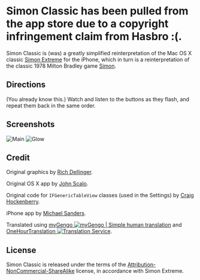 # Simon Classic has been pulled from the app store due to a copyright infringement claim from Hasbro :(.

Simon Classic is (was) a greatly simplified reinterpretation of the Mac OS X classic [Simon Extreme](http://richd.com/simon/) for the iPhone, which in turn is a reinterpretation of the classic 1978 Milton Bradley game [Simon](http://en.wikipedia.org/wiki/Simon_%28game%29).

## Directions
(You already know this.) Watch and listen to the buttons as they flash, and repeat them back in the same order.

## Screenshots
![Main](http://cloud.github.com/downloads/msanders/Simon-Classic/screenshot-main.png)
![Glow](http://cloud.github.com/downloads/msanders/Simon-Classic/screenshot-glow.png)

## Credit

Original graphics by [Rich Dellinger](http://richd.com).

Original OS X app by [John Scalo](http://lumacode.com).

Original code for `IFGenericTableView` classes (used in the Settings) by [Craig Hockenberry](http://furbo.org/2009/04/30/matt-gallagher-deserves-a-medal/).

iPhone app by [Michael Sanders](http://github.com/msanders).

Translated using [myGengo ![myGengo | Simple human translation](http://ogneg.com/images/banners/affiliate/150x38_1.gif)](http://mygengo.com/a/d7bb3) and [OneHourTranslation ![Translation Service](http://www.onehourtranslation.com/trans/images/oht_125_125.png)](http://www.onehourtranslation.com/affiliate/msanders).

## License

Simon Classic is released under the terms of the [Attribution-NonCommercial-ShareAlike](http://creativecommons.org/licenses/by-nc-sa/1.0/) license, in accordance with Simon Extreme.
